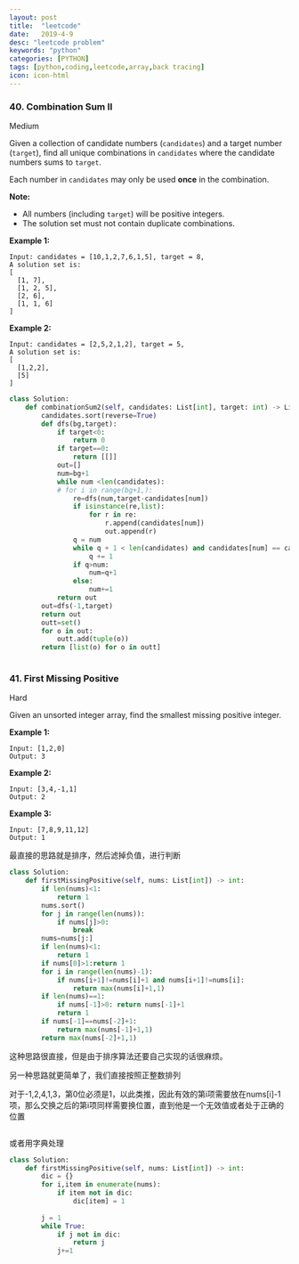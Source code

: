 ```yaml
---
layout: post
title:  "leetcode"
date:   2019-4-9
desc: "leetcode problem"
keywords: "python"
categories: [PYTHON]
tags: [python,coding,leetcode,array,back tracing]
icon: icon-html
---
```


### 40. Combination Sum II

Medium

Given a collection of candidate numbers (`candidates`) and a target number (`target`), find all unique combinations in `candidates` where the candidate numbers sums to `target`.

Each number in `candidates` may only be used **once** in the combination.

**Note:**

- All numbers (including `target`) will be positive integers.
- The solution set must not contain duplicate combinations.

**Example 1:**

```
Input: candidates = [10,1,2,7,6,1,5], target = 8,
A solution set is:
[
  [1, 7],
  [1, 2, 5],
  [2, 6],
  [1, 1, 6]
]
```

**Example 2:**

```
Input: candidates = [2,5,2,1,2], target = 5,
A solution set is:
[
  [1,2,2],
  [5]
]
```



```python
class Solution:
    def combinationSum2(self, candidates: List[int], target: int) -> List[List[int]]:
        candidates.sort(reverse=True)
        def dfs(bg,target):
            if target<0:
                return 0
            if target==0:
                return [[]]
            out=[]
            num=bg+1
            while num <len(candidates):
            # for i in range(bg+1,):
                re=dfs(num,target-candidates[num])
                if isinstance(re,list):
                    for r in re:
                        r.append(candidates[num])
                        out.append(r)
                q = num
                while q + 1 < len(candidates) and candidates[num] == candidates[q+1]:
                    q += 1
                if q>num:
                    num=q+1
                else:
                    num+=1
            return out
        out=dfs(-1,target)
        return out
        outt=set()
        for o in out:
            outt.add(tuple(o))
        return [list(o) for o in outt]
            
```

### 41. First Missing Positive

Hard

Given an unsorted integer array, find the smallest missing positive integer.

**Example 1:**

```
Input: [1,2,0]
Output: 3
```

**Example 2:**

```
Input: [3,4,-1,1]
Output: 2
```

**Example 3:**

```
Input: [7,8,9,11,12]
Output: 1
```

最直接的思路就是排序，然后滤掉负值，进行判断

```python
class Solution:
    def firstMissingPositive(self, nums: List[int]) -> int:
        if len(nums)<1:
            return 1
        nums.sort()
        for j in range(len(nums)):
            if nums[j]>0:
                break
        nums=nums[j:]
        if len(nums)<1:
            return 1
        if nums[0]>1:return 1
        for i in range(len(nums)-1):
            if nums[i+1]!=nums[i]+1 and nums[i+1]!=nums[i]:
                return max(nums[i]+1,1)
        if len(nums)==1:
            if nums[-1]>0: return nums[-1]+1
            return 1
        if nums[-1]==nums[-2]+1:
            return max(nums[-1]+1,1)
        return max(nums[-2]+1,1)
```

这种思路很直接，但是由于排序算法还要自己实现的话很麻烦。

另一种思路就更简单了，我们直接按照正整数排列

对于-1,2,4,1,3，第0位必须是1，以此类推，因此有效的第i项需要放在nums[i]-1项，那么交换之后的第i项同样需要换位置，直到他是一个无效值或者处于正确的位置

```python

```

或者用字典处理

```python
class Solution:
    def firstMissingPositive(self, nums: List[int]) -> int:
        dic = {}
        for i,item in enumerate(nums):
            if item not in dic:
                dic[item] = 1
             
        j = 1
        while True:
            if j not in dic:
                return j
            j+=1
```

